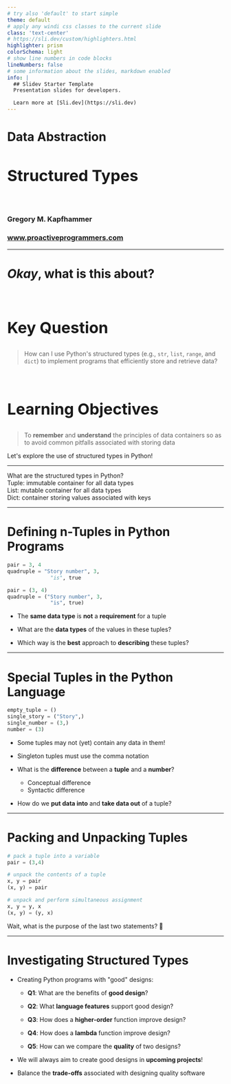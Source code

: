 ```yaml
---
# try also 'default' to start simple
theme: default
# apply any windi css classes to the current slide
class: 'text-center'
# https://sli.dev/custom/highlighters.html
highlighter: prism
colorSchema: light
# show line numbers in code blocks
lineNumbers: false
# some information about the slides, markdown enabled
info: |
  ## Slidev Starter Template
  Presentation slides for developers.

  Learn more at [Sli.dev](https://sli.dev)
---
```


[//]: # (Slide Start {{{)

# Data Abstraction

## Structured Types

<div class="container my-5">
  &nbsp;
</div>

### Gregory M. Kapfhammer

### www.proactiveprogrammers.com

[//]: # (Slide End }}})

---

[//]: # (Slide Start {{{)

# <em>Okay</em>, what is this about?

<style>
  h2 {
    font-size: 36px;
    @apply text-orange-600 mb-4;
  }
</style>

<br>

<div v-click>

## Key Question

> How can I use Python's structured types (e.g., `str`, `list`, `range`, and
> `dict`) to implement programs that efficiently store and retrieve data?

</div>

<br>

<div v-click>

## Learning Objectives

> To **remember** and **understand** the principles of data containers so as to
> avoid common pitfalls associated with storing data

</div>

<div v-click>

<div class="flex row">

<uim-rocket class="text-5xl ml-8 mt-5 text-blue-600" />

<div class="text-3xl font-bold mt-8 ml-4">
Let's explore the use of structured types in Python!
</div>

</div>

</div>


[//]: # (Slide End }}})

---

[//]: # (Slide Start {{{)

<div class="flex row">

<div class="text-7xl text-orange-600 font-bold mt-5 ml-4 mb-4">
What are the structured types in Python?
</div>

</div>

<div v-click>

<div class="flex row">

<mdi-tooltip-check class="text-6xl ml-8 mt-6 text-blue-600" />

<div class="text-3xl font-bold mt-10 ml-4">
Tuple: immutable container for all data types
</div>

</div>

</div>

<div v-click>

<div class="flex row">

<mdi-tooltip-check class="text-6xl ml-8 mt-6 text-blue-600" />

<div class="text-3xl font-bold mt-10 ml-4">
List: mutable container for all data types
</div>

</div>

</div>

<div v-click>

<div class="flex row">

<mdi-tooltip-check class="text-6xl ml-8 mt-6 text-blue-600" />

<div class="text-3xl font-bold mt-10 ml-4">
Dict: container storing values associated with keys
</div>

</div>

</div>

[//]: # (Slide End }}})

---

# Defining n-Tuples in Python Programs

```python
pair = 3, 4
quadruple = "Story number", 3,
              "is", true

pair = (3, 4)
quadruple = ("Story number", 3,
              "is", true)
```

- The **same data type** is **not** a **requirement** for a tuple

- What are the **data types** of the values in these tuples?

- Which way is the **best** approach to **describing** these tuples?

---

# Special Tuples in the Python Language

```python
empty_tuple = ()
single_story = ("Story",)
single_number = (3,)
number = (3)
```

- Some tuples may not (yet) contain any data in them!

- Singleton tuples must use the comma notation

- What is the **difference** between a **tuple** and a **number**?
  - Conceptual difference
  - Syntactic difference

- How do we **put data into** and **take data out** of a tuple?

---

# Packing and Unpacking Tuples

```python
# pack a tuple into a variable
pair = (3,4)

# unpack the contents of a tuple
x, y = pair
(x, y) = pair

# unpack and perform simultaneous assignment
x, y = y, x
(x, y) = (y, x)
```

<div class="mt-7">

Wait, what is the purpose of the last two statements? 🤔

</div>

---

[//]: # (Slide Start {{{)

# Investigating Structured Types

<div class = "mt-10">
</div>

<v-clicks>

-   Creating Python programs with "good" designs:

    -   **Q1**: What are the benefits of **good design**?

    -   **Q2**: What **language features** support good design?

    -   **Q3**: How does a **higher-order** function improve design?

    -   **Q4**: How does a **lambda** function improve design?

    -   **Q5**: How can we compare the **quality** of two designs?

-   We will always aim to create good designs in **upcoming projects**!

-   Balance the **trade-offs** associated with designing quality software

</v-clicks>

[//]: # (Slide End }}})
